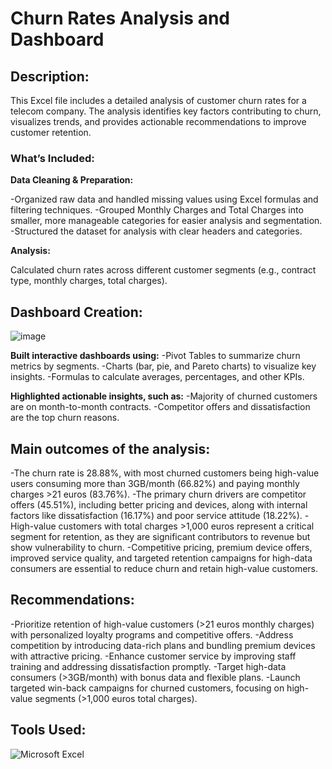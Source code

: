 # Churn Rates Analysis and Dashboard

## Description:

This Excel file includes a detailed analysis of customer churn rates for a telecom company. The analysis identifies key factors contributing to churn, visualizes trends, and provides actionable recommendations to improve customer retention.

### What’s Included:

**Data Cleaning & Preparation:**

-Organized raw data and handled missing values using Excel formulas and filtering techniques.
-Grouped Monthly Charges and Total Charges into smaller, more manageable categories for easier analysis and segmentation.
-Structured the dataset for analysis with clear headers and categories.

**Analysis:**

Calculated churn rates across different customer segments (e.g., contract type, monthly charges, total charges).


## Dashboard Creation:
![image](https://github.com/user-attachments/assets/92fd7c45-a91c-4ccc-81ed-21227f7fe6bc)

**Built interactive dashboards using:**
-Pivot Tables to summarize churn metrics by segments.
-Charts (bar, pie, and Pareto charts) to visualize key insights.
-Formulas to calculate averages, percentages, and other KPIs.

**Highlighted actionable insights, such as:**
-Majority of churned customers are on month-to-month contracts.
-Competitor offers and dissatisfaction are the top churn reasons.

## Main outcomes of the analysis:
-The churn rate is 28.88%, with most churned customers being high-value users consuming more than 3GB/month (66.82%) and paying monthly charges >21 euros (83.76%).
-The primary churn drivers are competitor offers (45.51%), including better pricing and devices, along with internal factors like dissatisfaction (16.17%) and poor service attitude (18.22%).
-High-value customers with total charges >1,000 euros represent a critical segment for retention, as they are significant contributors to revenue but show vulnerability to churn.
-Competitive pricing, premium device offers, improved service quality, and targeted retention campaigns for high-data consumers are essential to reduce churn and retain high-value customers.

## Recommendations:
-Prioritize retention of high-value customers (>21 euros monthly charges) with personalized loyalty programs and competitive offers.
-Address competition by introducing data-rich plans and bundling premium devices with attractive pricing.
-Enhance customer service by improving staff training and addressing dissatisfaction promptly.
-Target high-data consumers (>3GB/month) with bonus data and flexible plans.
-Launch targeted win-back campaigns for churned customers, focusing on high-value segments (>1,000 euros total charges).

## Tools Used:
![Microsoft Excel](https://img.shields.io/badge/Microsoft_Excel-217346?style=for-the-badge&logo=microsoft-excel&logoColor=white)

